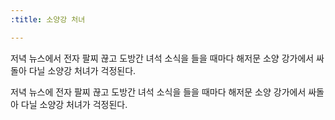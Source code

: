 ```yaml
---
:title: 소양강 처녀

---
```


저녁 뉴스에서
전자 팔찌 끊고 도방간
녀석 소식을 들을 때마다
해저문 소양 강가에서
싸돌아 다닐
소양강 처녀가 걱정된다.

저녁 뉴스에 
전자 팔찌 끊고 도방간
녀석 소식을 들을 때마다
해저문 소양 강가에서
싸돌아 다닐
소양강 처녀가 걱정된다.